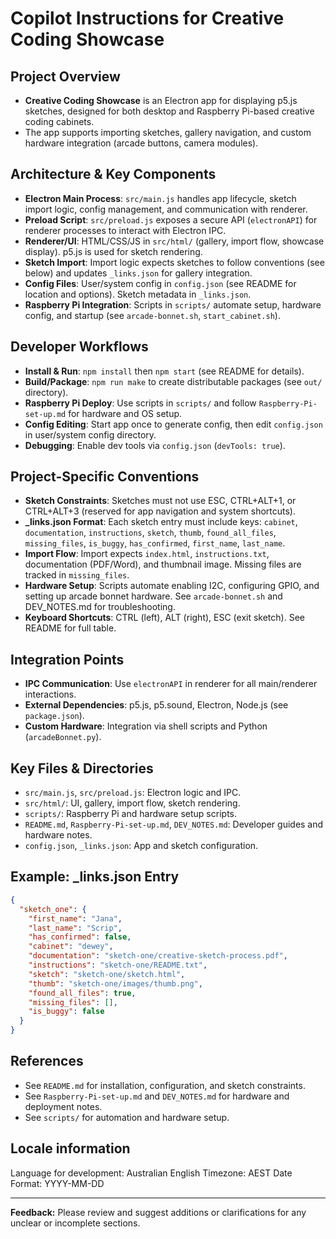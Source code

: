 # Copilot Instructions for Creative Coding Showcase

## Project Overview
- **Creative Coding Showcase** is an Electron app for displaying p5.js sketches, designed for both desktop and Raspberry Pi-based creative coding cabinets.
- The app supports importing sketches, gallery navigation, and custom hardware integration (arcade buttons, camera modules).

## Architecture & Key Components
- **Electron Main Process**: `src/main.js` handles app lifecycle, sketch import logic, config management, and communication with renderer.
- **Preload Script**: `src/preload.js` exposes a secure API (`electronAPI`) for renderer processes to interact with Electron IPC.
- **Renderer/UI**: HTML/CSS/JS in `src/html/` (gallery, import flow, showcase display). p5.js is used for sketch rendering.
- **Sketch Import**: Import logic expects sketches to follow conventions (see below) and updates `_links.json` for gallery integration.
- **Config Files**: User/system config in `config.json` (see README for location and options). Sketch metadata in `_links.json`.
- **Raspberry Pi Integration**: Scripts in `scripts/` automate setup, hardware config, and startup (see `arcade-bonnet.sh`, `start_cabinet.sh`).

## Developer Workflows
- **Install & Run**: `npm install` then `npm start` (see README for details).
- **Build/Package**: `npm run make` to create distributable packages (see `out/` directory).
- **Raspberry Pi Deploy**: Use scripts in `scripts/` and follow `Raspberry-Pi-set-up.md` for hardware and OS setup.
- **Config Editing**: Start app once to generate config, then edit `config.json` in user/system config directory.
- **Debugging**: Enable dev tools via `config.json` (`devTools: true`).

## Project-Specific Conventions
- **Sketch Constraints**: Sketches must not use ESC, CTRL+ALT+1, or CTRL+ALT+3 (reserved for app navigation and system shortcuts).
- **_links.json Format**: Each sketch entry must include keys: `cabinet`, `documentation`, `instructions`, `sketch`, `thumb`, `found_all_files`, `missing_files`, `is_buggy`, `has_confirmed`, `first_name`, `last_name`.
- **Import Flow**: Import expects `index.html`, `instructions.txt`, documentation (PDF/Word), and thumbnail image. Missing files are tracked in `missing_files`.
- **Hardware Setup**: Scripts automate enabling I2C, configuring GPIO, and setting up arcade bonnet hardware. See `arcade-bonnet.sh` and DEV_NOTES.md for troubleshooting.
- **Keyboard Shortcuts**: CTRL (left), ALT (right), ESC (exit sketch). See README for full table.

## Integration Points
- **IPC Communication**: Use `electronAPI` in renderer for all main/renderer interactions.
- **External Dependencies**: p5.js, p5.sound, Electron, Node.js (see `package.json`).
- **Custom Hardware**: Integration via shell scripts and Python (`arcadeBonnet.py`).

## Key Files & Directories
- `src/main.js`, `src/preload.js`: Electron logic and IPC.
- `src/html/`: UI, gallery, import flow, sketch rendering.
- `scripts/`: Raspberry Pi and hardware setup scripts.
- `README.md`, `Raspberry-Pi-set-up.md`, `DEV_NOTES.md`: Developer guides and hardware notes.
- `config.json`, `_links.json`: App and sketch configuration.

## Example: _links.json Entry
```json
{
  "sketch_one": {
    "first_name": "Jana",
    "last_name": "Scrip",
    "has_confirmed": false,
    "cabinet": "dewey",
    "documentation": "sketch-one/creative-sketch-process.pdf",
    "instructions": "sketch-one/README.txt",
    "sketch": "sketch-one/sketch.html",
    "thumb": "sketch-one/images/thumb.png",
    "found_all_files": true,
    "missing_files": [],
    "is_buggy": false
  }
}
```

## References
- See `README.md` for installation, configuration, and sketch constraints.
- See `Raspberry-Pi-set-up.md` and `DEV_NOTES.md` for hardware and deployment notes.
- See `scripts/` for automation and hardware setup.

## Locale information

Language for development: Australian English
Timezone: AEST
Date Format: YYYY-MM-DD

---
**Feedback:** Please review and suggest additions or clarifications for any unclear or incomplete sections.